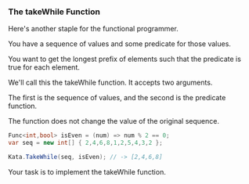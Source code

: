 ### The takeWhile Function

Here's another staple for the functional programmer. 

You have a sequence of values and some predicate for those values. 

You want to get the longest prefix of elements such that the predicate is true for each element. 

We'll call this the takeWhile function. It accepts two arguments. 

The first is the sequence of values, and the second is the predicate function. 

The function does not change the value of the original sequence.
```c#
Func<int,bool> isEven = (num) => num % 2 == 0;
var seq = new int[] { 2,4,6,8,1,2,5,4,3,2 };

Kata.TakeWhile(seq, isEven); // -> [2,4,6,8]
```
Your task is to implement the takeWhile function. 
